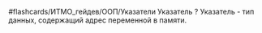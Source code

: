 #flashcards/ИТМО_гейдев/ООП/Указатели
Указатель
?
Указатель - тип данных, содержащий адрес переменной в памяти.
